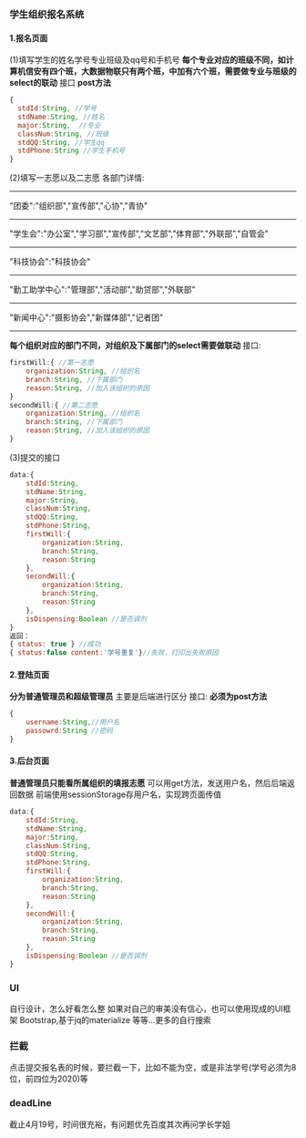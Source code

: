 ### 学生组织报名系统

#### 1.报名页面

(1)填写学生的姓名学号专业班级及qq号和手机号
**每个专业对应的班级不同，如计算机信安有四个班，大数据物联只有两个班，中加有六个班，需要做专业与班级的select的联动**
接口
**post方法**

`````javascript
{
  stdId:String, //学号
  stdName:String, //姓名
  major:String,  //专业
  classNum:String, //班级
  stdQQ:String, //学生qq
  stdPhone:String //学生手机号
}
`````
(2)填写一志愿以及二志愿
各部门详情:

***
"团委":"组织部","宣传部","心协","青协"
***
"学生会":"办公室","学习部","宣传部","文艺部","体育部","外联部","自管会"
***
"科技协会":"科技协会"
***
"勤工助学中心":"管理部","活动部","助贷部","外联部"
***
"新闻中心":"摄影协会","新媒体部","记者团"
***
**每个组织对应的部门不同，对组织及下属部门的select需要做联动**
接口:

`````javascript
firstWill:{ //第一志愿
    organization:String, //组织名
    branch:String, //下属部门
    reason:String, //加入该组织的原因
}
secondWill:{ //第二志愿
    organization:String, //组织名
    branch:String, //下属部门
    reason:String, //加入该组织的原因
}
`````
(3)提交的接口
`````javascript
data:{
    stdId:String,
    stdName:String,
    major:String,
    classNum:String,
    stdQQ:String,
    stdPhone:String,
    firstWill:{
        organization:String, 
        branch:String, 
        reason:String
    },
    secondWill:{
        organization:String, 
        branch:String, 
        reason:String
    },
    isDispensing:Boolean //是否调剂
}
返回：
{ status: true } //成功
{ status:false content:'学号重复'}//失败，打印出失败原因
`````
#### 2.登陆页面
**分为普通管理员和超级管理员**
主要是后端进行区分
接口:
**必须为post方法**

`````javascript
{
    username:String,//用户名
    passowrd:String //密码
}
`````
#### 3.后台页面
**普通管理员只能看所属组织的填报志愿**
可以用get方法，发送用户名，然后后端返回数据
前端使用sessionStorage存用户名，实现跨页面传值

`````javascript
data:{
    stdId:String,
    stdName:String,
    major:String,
    classNum:String,
    stdQQ:String,
    stdPhone:String,
    firstWill:{
        organization:String, 
        branch:String, 
        reason:String
    },
    secondWill:{
        organization:String, 
        branch:String, 
        reason:String
    },
    isDispensing:Boolean //是否调剂
}
`````

### UI
自行设计，怎么好看怎么整
如果对自己的审美没有信心，也可以使用现成的UI框架
Bootstrap,基于jq的materialize 等等...更多的自行搜索

### 拦截
点击提交报名表的时候，要拦截一下，比如不能为空，或是非法学号(学号必须为8位，前四位为2020)等
### deadLine
截止4月19号，时间很充裕，有问题优先百度其次再问学长学姐


